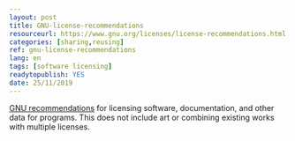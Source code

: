 ```yaml
---
layout: post 
title: GNU-license-recommendations
resourceurl: https://www.gnu.org/licenses/license-recommendations.html
categories: [sharing,reusing]
ref: gnu-license-recommendations
lang: en
tags: [software licensing]
readytopublish: YES
date: 25/11/2019
---
```

[GNU recommendations](https://www.gnu.org/licenses/license-recommendations.html) for licensing software, documentation, and other data for programs. This does not include art or combining existing works with multiple licenses.